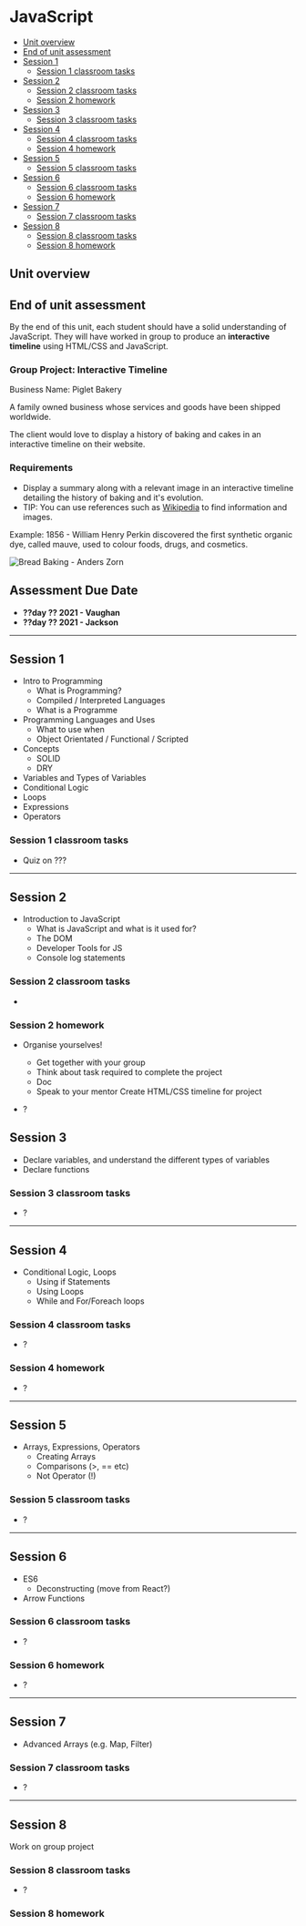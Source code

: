 # JavaScript

* [Unit overview](#unit-overview)
* [End of unit assessment](#end-of-unit-assessment)
* [Session 1](#session-1)
  * [Session 1 classroom tasks](#session-1-classroom-tasks)
* [Session 2](#session-2)
  * [Session 2 classroom tasks](#session-2-classroom-tasks)
  * [Session 2 homework](#session-2-homework)
* [Session 3](#session-3)
  * [Session 3 classroom tasks](#session-3-classroom-tasks)
* [Session 4](#session-4)
  * [Session 4 classroom tasks](#session-4-classroom-tasks)
  * [Session 4 homework](#session-4-homework)
* [Session 5](#session-5)
  * [Session 5 classroom tasks](#session-5-classroom-tasks)
* [Session 6](#session-6)
  * [Session 6 classroom tasks](#session-6-classroom-tasks)
  * [Session 6 homework](#session-6-homework)
* [Session 7](#session-7)
  * [Session 7 classroom tasks](#session-7-classroom-tasks)
* [Session 8](#session-8)
  * [Session 8 classroom tasks](#session-8-classroom-tasks)
  * [Session 8 homework](#session-8-homework)

## Unit overview

<!--What are the outcomes of this unit-->

## End of unit assessment

By the end of this unit, each student should have a solid understanding of JavaScript. They will have worked in group to produce an **interactive timeline** using HTML/CSS and JavaScript.

### Group Project: Interactive Timeline

Business Name: Piglet Bakery

A family owned business whose services and goods have been shipped worldwide. 

The client would love to display a history of baking and cakes in an interactive timeline on their website.

### Requirements 
- Display a summary along with a relevant image in an interactive timeline detailing the history of baking and it's evolution.
- TIP: You can use references such as [Wikipedia](https://en.wikipedia.org/wiki/Baking) to find information and images.

Example: 
1856 - William Henry Perkin discovered the first synthetic organic dye, called mauve, used to colour foods, drugs, and cosmetics.

![Bread Baking - Anders Zorn](https://eaasset-bucket.s3.eu-west-2.amazonaws.com/mauve-cake.jpg "Bread baking")

## Assessment Due Date
* **??day ?? 2021 - Vaughan**
* **??day ?? 2021 - Jackson**

---

## Session 1

* Intro to Programming
  * What is Programming?
  * Compiled / Interpreted Languages
  * What is a Programme
* Programming Languages and Uses
  * What to use when
  * Object Orientated / Functional / Scripted
* Concepts
  * SOLID
  * DRY
* Variables and Types of Variables
* Conditional Logic
* Loops
* Expressions
* Operators

### Session 1 classroom tasks

* Quiz on ???

---

## Session 2

* Introduction to JavaScript
  * What is JavaScript and what is it used for?
  * The DOM
  * Developer Tools for JS
  * Console log statements

### Session 2 classroom tasks

* 

### Session 2 homework

* Organise yourselves!
  * Get together with your group
  * Think about task required to complete the project
  * Doc
  * Speak to your mentor
  Create HTML/CSS timeline for project

* ?
## Session 3

* Declare variables, and understand the different types of variables
* Declare functions

### Session 3 classroom tasks

* ?

---

## Session 4

* Conditional Logic, Loops
  * Using if Statements
  * Using Loops
  * While and For/Foreach loops
  
### Session 4 classroom tasks

* ?

### Session 4 homework

* ?

---
## Session 5

* Arrays, Expressions, Operators
  * Creating Arrays
  * Comparisons (>, == etc)
  * Not Operator (!)

### Session 5 classroom tasks

* ?

---

## Session 6

* ES6
  * Deconstructing (move from React?)
* Arrow Functions

### Session 6 classroom tasks

* ?

### Session 6 homework

* ?

---

## Session 7

* Advanced Arrays (e.g. Map, Filter)

### Session 7 classroom tasks

* ?

---

## Session 8

Work on group project

### Session 8 classroom tasks

* ?

### Session 8 homework
